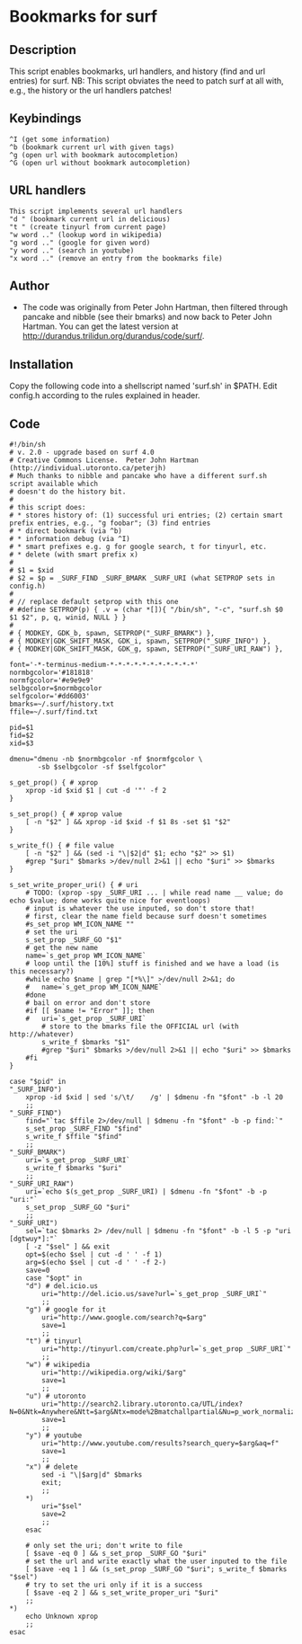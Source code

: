 Bookmarks for surf
==================

Description
-----------

This script enables bookmarks, url handlers, and history (find and url entries) for surf.
NB: This script obviates the need to patch surf at all with, e.g., the history or the url handlers patches!

Keybindings
-----------
	^I (get some information)
	^b (bookmark current url with given tags)
	^g (open url with bookmark autocompletion)
	^G (open url without bookmark autocompletion)

URL handlers
------------
	This script implements several url handlers
	"d " (bookmark current url in delicious)
	"t " (create tinyurl from current page)
	"w word .." (lookup word in wikipedia)
	"g word .." (google for given word)
	"y word .." (search in youtube)
	"x word .." (remove an entry from the bookmarks file)
Author
------

- The code was originally from Peter John Hartman, then filtered through pancake and nibble (see their bmarks) 
and now back to Peter John Hartman.  You can get the latest version at http://durandus.trilidun.org/durandus/code/surf/.

Installation
------------

Copy the following code into a shellscript named 'surf.sh' in $PATH. Edit config.h according to the rules explained in header.

Code
----
	#!/bin/sh
	# v. 2.0 - upgrade based on surf 4.0
	# Creative Commons License.  Peter John Hartman (http://individual.utoronto.ca/peterjh)
	# Much thanks to nibble and pancake who have a different surf.sh script available which
	# doesn't do the history bit.
	#
	# this script does:
	# * stores history of: (1) successful uri entries; (2) certain smart prefix entries, e.g., "g foobar"; (3) find entries
	# * direct bookmark (via ^b)
	# * information debug (via ^I)
	# * smart prefixes e.g. g for google search, t for tinyurl, etc.
	# * delete (with smart prefix x)
	#
	# $1 = $xid
	# $2 = $p = _SURF_FIND _SURF_BMARK _SURF_URI (what SETPROP sets in config.h)
	#
	# // replace default setprop with this one
	# #define SETPROP(p) { .v = (char *[]){ "/bin/sh", "-c", "surf.sh $0 $1 $2", p, q, winid, NULL } }
	#
	# { MODKEY, GDK_b, spawn, SETPROP("_SURF_BMARK") },
	# { MODKEY|GDK_SHIFT_MASK, GDK_i, spawn, SETPROP("_SURF_INFO") },
	# { MODKEY|GDK_SHIFT_MASK, GDK_g, spawn, SETPROP("_SURF_URI_RAW") },

	font='-*-terminus-medium-*-*-*-*-*-*-*-*-*-*-*'
	normbgcolor='#181818'
	normfgcolor='#e9e9e9'
	selbgcolor=$normbgcolor
	selfgcolor='#dd6003'
	bmarks=~/.surf/history.txt
	ffile=~/.surf/find.txt 

	pid=$1
	fid=$2
	xid=$3

	dmenu="dmenu -nb $normbgcolor -nf $normfgcolor \
		   -sb $selbgcolor -sf $selfgcolor"

	s_get_prop() { # xprop
		xprop -id $xid $1 | cut -d '"' -f 2
	}

	s_set_prop() { # xprop value
		[ -n "$2" ] && xprop -id $xid -f $1 8s -set $1 "$2"
	}

	s_write_f() { # file value
		[ -n "$2" ] && (sed -i "\|$2|d" $1; echo "$2" >> $1)
		#grep "$uri" $bmarks >/dev/null 2>&1 || echo "$uri" >> $bmarks
	}

	s_set_write_proper_uri() { # uri
		# TODO: (xprop -spy _SURF_URI ... | while read name __ value; do echo $value; done works quite nice for eventloops)
		# input is whatever the use inputed, so don't store that!
		# first, clear the name field because surf doesn't sometimes
		#s_set_prop WM_ICON_NAME ""
		# set the uri
		s_set_prop _SURF_GO "$1"
		# get the new name
		name=`s_get_prop WM_ICON_NAME`
		# loop until the [10%] stuff is finished and we have a load (is this necessary?)
		#while echo $name | grep "[*%\]" >/dev/null 2>&1; do 
		#	name=`s_get_prop WM_ICON_NAME`
		#done 
		# bail on error and don't store
		#if [[ $name != "Error" ]]; then
		#	uri=`s_get_prop _SURF_URI`
			# store to the bmarks file the OFFICIAL url (with http://whatever)
			s_write_f $bmarks "$1"
			#grep "$uri" $bmarks >/dev/null 2>&1 || echo "$uri" >> $bmarks
		#fi
	}

	case "$pid" in
	"_SURF_INFO")
		xprop -id $xid | sed 's/\t/    /g' | $dmenu -fn "$font" -b -l 20
		;;
	"_SURF_FIND")
		find="`tac $ffile 2>/dev/null | $dmenu -fn "$font" -b -p find:`"
		s_set_prop _SURF_FIND "$find"
		s_write_f $ffile "$find"
		;;
	"_SURF_BMARK")
		uri=`s_get_prop _SURF_URI`
		s_write_f $bmarks "$uri"
		;;
	"_SURF_URI_RAW")
		uri=`echo $(s_get_prop _SURF_URI) | $dmenu -fn "$font" -b -p "uri:"`
		s_set_prop _SURF_GO "$uri"
		;;
	"_SURF_URI")
		sel=`tac $bmarks 2> /dev/null | $dmenu -fn "$font" -b -l 5 -p "uri [dgtwuy*]:"`
		[ -z "$sel" ] && exit
		opt=$(echo $sel | cut -d ' ' -f 1)
		arg=$(echo $sel | cut -d ' ' -f 2-)
		save=0
		case "$opt" in
		"d") # del.icio.us
			uri="http://del.icio.us/save?url=`s_get_prop _SURF_URI`"
			;;
		"g") # google for it
			uri="http://www.google.com/search?q=$arg"
			save=1
			;;
		"t") # tinyurl
			uri="http://tinyurl.com/create.php?url=`s_get_prop _SURF_URI`"
			;;
		"w") # wikipedia
			uri="http://wikipedia.org/wiki/$arg"
			save=1
			;;
		"u") # utoronto
			uri="http://search2.library.utoronto.ca/UTL/index?N=0&Ntk=Anywhere&Ntt=$arg&Ntx=mode%2Bmatchallpartial&Nu=p_work_normalized&Np=1&formName=search_form_simple"
			save=1
			;;
		"y") # youtube
			uri="http://www.youtube.com/results?search_query=$arg&aq=f"
			save=1
			;;
		"x") # delete
			sed -i "\|$arg|d" $bmarks
			exit;
			;;
		*)
			uri="$sel"
			save=2
			;;
		esac

		# only set the uri; don't write to file
		[ $save -eq 0 ] && s_set_prop _SURF_GO "$uri"
		# set the url and write exactly what the user inputed to the file
		[ $save -eq 1 ] && (s_set_prop _SURF_GO "$uri"; s_write_f $bmarks "$sel")
		# try to set the uri only if it is a success
		[ $save -eq 2 ] && s_set_write_proper_uri "$uri"
		;;
	*)
		echo Unknown xprop
		;;
	esac
